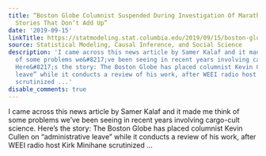 ```yaml
---
title: “Boston Globe Columnist Suspended During Investigation Of Marathon Bombing
  Stories That Don’t Add Up”
date: '2019-09-15'
linkTitle: https://statmodeling.stat.columbia.edu/2019/09/15/boston-globe-columnist-suspended-investigation-marathon-bombing-stories-dont-add/
source: Statistical Modeling, Causal Inference, and Social Science
description: 'I came across this news article by Samer Kalaf and it made me think
  of some problems we&#8217;ve been seeing in recent years involving cargo-cult science.
  Here&#8217;s the story: The Boston Globe has placed columnist Kevin Cullen on “administrative
  leave” while it conducts a review of his work, after WEEI radio host Kirk Minihane
  scrutinized ...'
disable_comments: true
---
```

I came across this news article by Samer Kalaf and it made me think of some problems we&#8217;ve been seeing in recent years involving cargo-cult science. Here&#8217;s the story: The Boston Globe has placed columnist Kevin Cullen on “administrative leave” while it conducts a review of his work, after WEEI radio host Kirk Minihane scrutinized ...